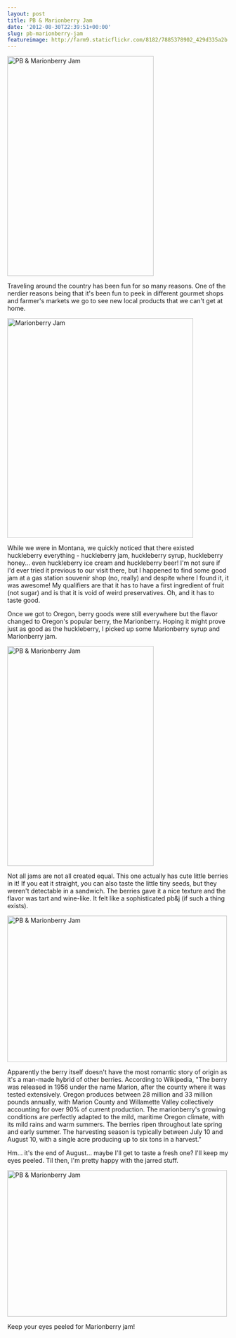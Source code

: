```yaml
---
layout: post
title: PB & Marionberry Jam
date: '2012-08-30T22:39:51+00:00'
slug: pb-marionberry-jam
featureimage: http://farm9.staticflickr.com/8182/7885378902_429d335a2b.jpg
---
```

<a href="http://www.flickr.com/photos/kstar810/7885378902/" title="PB &amp; Marionberry Jam by kstar810, on Flickr"><img src="http://farm9.staticflickr.com/8182/7885378902_429d335a2b.jpg" width="333" height="500" alt="PB &amp; Marionberry Jam"></a>

Traveling around the country has been fun for so many reasons. One of the nerdier reasons being that it's been fun to peek in different gourmet shops and farmer's markets we go to see new local products that we can't get at home.

<a href="http://www.flickr.com/photos/kstar810/7885368520/" title="Marionberry Jam by kstar810, on Flickr"><img src="http://farm9.staticflickr.com/8321/7885368520_6abf2124ca.jpg" width="423" height="500" alt="Marionberry Jam"></a>

While we were in Montana, we quickly noticed that there existed huckleberry everything - huckleberry jam, huckleberry syrup, huckleberry honey… even huckleberry ice cream and huckleberry beer! I'm not sure if I'd ever tried it previous to our visit there, but I happened to find some good jam at a gas station souvenir shop (no, really) and despite where I found it, it was awesome! My qualifiers are that it has to have a first ingredient of fruit (not sugar) and is that it is void of weird preservatives. Oh, and it has to taste good. 

Once we got to Oregon, berry goods were still everywhere but the flavor changed to Oregon's popular berry, the Marionberry. Hoping it might prove just as good as the huckleberry, I picked up some Marionberry syrup and Marionberry jam.

<a href="http://www.flickr.com/photos/kstar810/7885370968/" title="PB &amp; Marionberry Jam by kstar810, on Flickr"><img src="http://farm9.staticflickr.com/8037/7885370968_1205b8cb1f.jpg" width="333" height="500" alt="PB &amp; Marionberry Jam"></a>

Not all jams are not all created equal. This one actually has cute little berries in it! If you eat it straight, you can also taste the little tiny seeds, but they weren't detectable in a sandwich. The berries gave it a nice texture and the flavor was tart and wine-like. It felt like a sophisticated pb&j (if such a thing exists).

<a href="http://www.flickr.com/photos/kstar810/7885373414/" title="PB &amp; Marionberry Jam by kstar810, on Flickr"><img src="http://farm9.staticflickr.com/8039/7885373414_c3b6a1b5a9.jpg" width="500" height="333" alt="PB &amp; Marionberry Jam"></a>

Apparently the berry itself doesn't have the most romantic story of origin as it's a man-made hybrid of other berries. According to Wikipedia, "The berry was released in 1956 under the name Marion, after the county where it was tested extensively. Oregon produces between 28 million and 33 million pounds annually, with Marion County and Willamette Valley collectively accounting for over 90% of current production. The marionberry's growing conditions are perfectly adapted to the mild, maritime Oregon climate, with its mild rains and warm summers. The berries ripen throughout late spring and early summer. The harvesting season is typically between July 10 and August 10, with a single acre producing up to six tons in a harvest."

Hm… it's the end of August… maybe I'll get to taste a fresh one? I'll keep my eyes peeled. Til then, I'm pretty happy with the jarred stuff.

<a href="http://www.flickr.com/photos/kstar810/7885376134/" title="PB &amp; Marionberry Jam by kstar810, on Flickr"><img src="http://farm9.staticflickr.com/8182/7885376134_77b294f024.jpg" width="500" height="333" alt="PB &amp; Marionberry Jam"></a>

Keep your eyes peeled for Marionberry jam!
